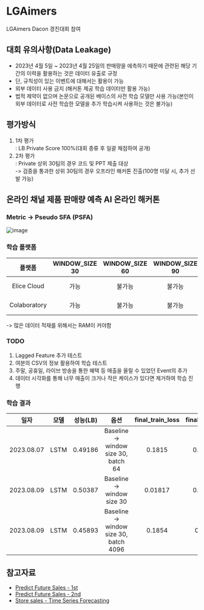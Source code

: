 # LGAimers
LGAimers Dacon 경진대회 참여
## 대회 유의사항(Data Leakage)
- 2023년 4월 5일 ~ 2023년 4월 25일의 판매량을 에측하기 때문에 관련된 해당 기간의 이력을 활용하는 것은 데이터 유출로 규정
- 단, 규칙성이 있는 이벤트에 대해서는 활용이 가능
- 외부 데이터 사용 금지 (해커톤 제공 학습 데이터만 활용 가능)
- 법적 제약이 없으며 논문으로 공개된 베이스의 사전 학습 모델만 사용 가능(본인이 외부 데이터로 사전 학습한 모델을 추가 학습시켜 사용하는 것은 불가능)

## 평가방식
1. 1차 평가  
    : LB Private Score 100%(대회 종류 후 일괄 채점하여 공개)
2. 2차 평가  
    : Private 상위 30팀의 경우 코드 및 PPT 제출 대상  
    -> 검증을 통과한 상위 30팀의 경우 오프라인 해커톤 진출(100명 미달 시, 추가 선발 가능)

## 온라인 채널 제품 판매량 예측 AI 온라인 해커톤
### Metric -> Pseudo SFA (PSFA)
![image](https://github.com/SangJunni/LGAimers/assets/79644050/7d0b8cfa-c425-4698-81c1-20fa88951c1d)

### 학습 플랫폼
|플랫폼|WINDOW_SIZE 30|WINDOW_SIZE 60|WINDOW_SIZE 90|사유|VRAM|RAM|
|:--:|:--:|:--:|:--:|:--:|:--:|:--:|
|Elice Cloud|가능|불가능|불가능| RAM 부족 |2.7/15.0|12.1/12.7|
|Colaboratory|가능|불가능|불가능| RAM 부족 |1.098/9.728|13.04/16|

-> 많은 데이터 적재를 위해서는 RAM이 커야함
### TODO
1. Lagged Feature 추가 테스트
2. 여분의 CSV의 정보 활용하여 학습 테스트
3. 주말, 공휴일, 라이브 방송을 통한 혜택 등 매출을 올릴 수 있었던 Event의 추가
4. 데이터 시각화를 통해 너무 매출이 크거나 작은 케이스가 있다면 제거하여 학습 진행

### 학습 결과
|일자|모델|성능(LB)|옵션|final_train_loss|final_val_loss|
|:--:|:--:|:--:|:--:|:--:|:--:|
|2023.08.07|LSTM|0.49186|Baseline -> window size 30, batch 64|0.1815|0.01751|
|2023.08.09|LSTM|0.50387|Baseline -> window size 30|0.01817|0.01793|
|2023.08.09|LSTM|0.45893|Baseline -> window size 30, batch 4096|0.1854|0.1909|
## 참고자료
- [Predict Future Sales - 1st](https://www.kaggle.com/competitions/competitive-data-science-predict-future-sales/discussion/374500)
- [Predict Future Sales - 2nd](https://www.kaggle.com/competitions/competitive-data-science-predict-future-sales/discussion/190784)
- [Store sales - Time Series Forecasting](https://www.kaggle.com/code/ferdinandberr/darts-forecasting-deep-learning-global-models#4.5.-Model-Comparison)
